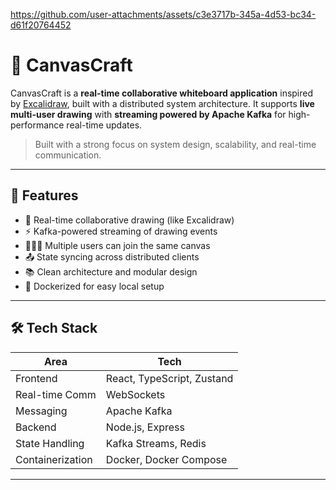 https://github.com/user-attachments/assets/c3e3717b-345a-4d53-bc34-d61f20764452

# 🧠 CanvasCraft

CanvasCraft is a **real-time collaborative whiteboard application** inspired by [Excalidraw](https://excalidraw.com/), built with a distributed system architecture. It supports **live multi-user drawing** with **streaming powered by Apache Kafka** for high-performance real-time updates.

> Built with a strong focus on system design, scalability, and real-time communication.

---

## 🚀 Features

- 🎨 Real-time collaborative drawing (like Excalidraw)
- ⚡ Kafka-powered streaming of drawing events
- 🧑‍🤝‍🧑 Multiple users can join the same canvas
- 📤 State syncing across distributed clients
- 📚 Clean architecture and modular design
- 🐳 Dockerized for easy local setup

---

## 🛠️ Tech Stack

| Area            | Tech                             |
|-----------------|----------------------------------|
| Frontend        | React, TypeScript, Zustand       |
| Real-time Comm  | WebSockets                       |
| Messaging       | Apache Kafka                     |
| Backend         | Node.js, Express                 |
| State Handling  | Kafka Streams, Redis             |
| Containerization| Docker, Docker Compose           |

---



